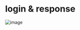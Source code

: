 # login & response

![image](https://user-images.githubusercontent.com/99403423/208923175-090bce47-f06c-42f5-8bac-d4a231329cd3.png)
